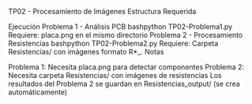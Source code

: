 TP02 - Procesamiento de Imágenes
Estructura Requerida

Ejecución
Problema 1 - Análisis PCB
bashpython TP02-Problema1.py
Requiere: placa.png en el mismo directorio
Problema 2 - Procesamiento Resistencias
bashpython TP02-Problema2.py
Requiere: Carpeta Resistencias/ con imágenes formato R*_*.*
Notas

Problema 1: Necesita placa.png para detectar componentes
Problema 2: Necesita carpeta Resistencias/ con imágenes de resistencias
Los resultados del Problema 2 se guardan en Resistencias_output/ (se crea automáticamente)
